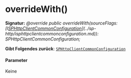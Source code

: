 # <a name="overridewith"></a>overrideWith()






**Signatur:** _@override public overrideWith(sourceFlags: [I[SPHttpClientCommonConfiguration](../sp-http/sphttpclientcommonconfiguration.md)](../sp-http/isphttpclientcommonconfiguration.md)): SPHttpClientCommonConfiguration;_

**Gibt Folgendes zurück**: [`SPHttpClientCommonConfiguration`](../sp-http/sphttpclientcommonconfiguration.md)





#### <a name="parameters"></a>Parameter
Keine


